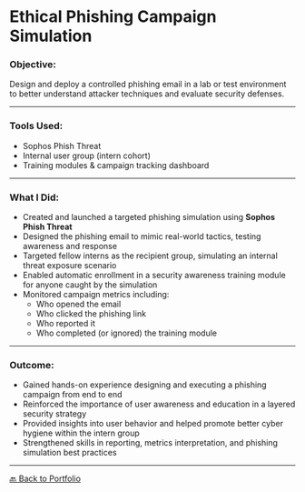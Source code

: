 # Ethical Phishing Campaign Simulation

### Objective:
Design and deploy a controlled phishing email in a lab or test environment to better understand attacker techniques and evaluate security defenses.

---

### Tools Used:
- Sophos Phish Threat
- Internal user group (intern cohort)
- Training modules & campaign tracking dashboard

---

### What I Did:

- Created and launched a targeted phishing simulation using **Sophos Phish Threat**  
- Designed the phishing email to mimic real-world tactics, testing awareness and response  
- Targeted fellow interns as the recipient group, simulating an internal threat exposure scenario  
- Enabled automatic enrollment in a security awareness training module for anyone caught by the simulation  
- Monitored campaign metrics including:
  - Who opened the email  
  - Who clicked the phishing link  
  - Who reported it  
  - Who completed (or ignored) the training module  

---

### Outcome:

- Gained hands-on experience designing and executing a phishing campaign from end to end  
- Reinforced the importance of user awareness and education in a layered security strategy  
- Provided insights into user behavior and helped promote better cyber hygiene within the intern group  
- Strengthened skills in reporting, metrics interpretation, and phishing simulation best practices  

---

[🔙 Back to Portfolio](../README.md)
